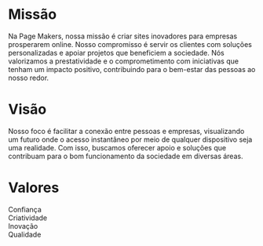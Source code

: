 # Missão
Na Page Makers, nossa missão é criar sites inovadores para empresas prosperarem online. Nosso compromisso é servir os clientes com soluções personalizadas e apoiar projetos que beneficiem a sociedade. Nós valorizamos a prestatividade e o comprometimento com iniciativas que tenham um impacto positivo, contribuindo para o bem-estar das pessoas ao nosso redor.

# Visão 
Nosso foco é facilitar a conexão entre pessoas e empresas, visualizando um futuro onde o acesso instantâneo por meio de qualquer dispositivo seja uma realidade. Com isso, buscamos oferecer apoio e soluções que contribuam para o bom funcionamento da sociedade em diversas áreas.

# Valores
Confiança<br>
Criatividade<br>
Inovação<br>
Qualidade<br>
